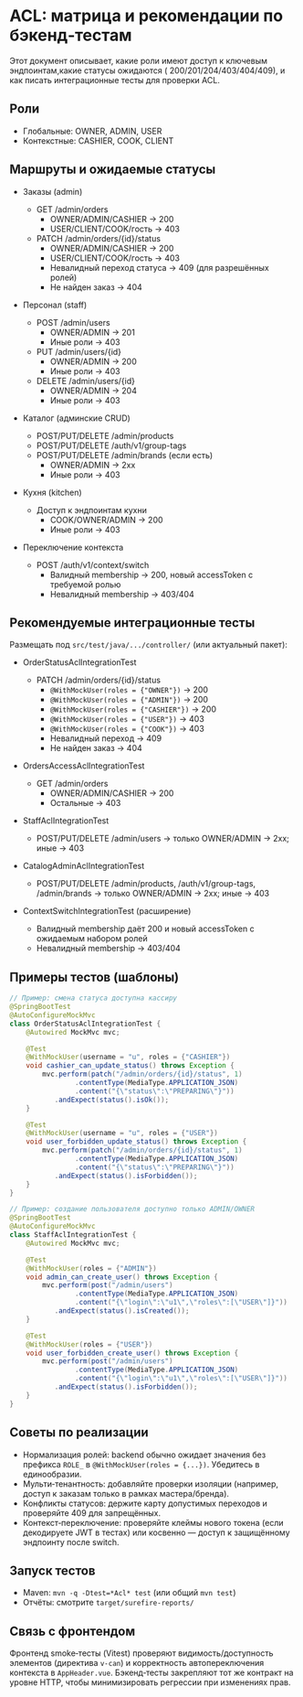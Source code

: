 # ACL: матрица и рекомендации по бэкенд‑тестам

Этот документ описывает, какие роли имеют доступ к ключевым эндпоинтам,какие статусы ожидаются (
200/201/204/403/404/409), и как писать интеграционные тесты для проверки ACL.

## Роли

- Глобальные: OWNER, ADMIN, USER
- Контекстные: CASHIER, COOK, CLIENT

## Маршруты и ожидаемые статусы

- Заказы (admin)
    - GET /admin/orders
        - OWNER/ADMIN/CASHIER → 200
        - USER/CLIENT/COOK/гость → 403
    - PATCH /admin/orders/{id}/status
        - OWNER/ADMIN/CASHIER → 200
        - USER/CLIENT/COOK/гость → 403
        - Невалидный переход статуса → 409 (для разрешённых ролей)
        - Не найден заказ → 404

- Персонал (staff)
    - POST /admin/users
        - OWNER/ADMIN → 201
        - Иные роли → 403
    - PUT /admin/users/{id}
        - OWNER/ADMIN → 200
        - Иные роли → 403
    - DELETE /admin/users/{id}
        - OWNER/ADMIN → 204
        - Иные роли → 403

- Каталог (админские CRUD)
    - POST/PUT/DELETE /admin/products
    - POST/PUT/DELETE /auth/v1/group-tags
    - POST/PUT/DELETE /admin/brands (если есть)
        - OWNER/ADMIN → 2xx
        - Иные роли → 403

- Кухня (kitchen)
    - Доступ к эндпоинтам кухни
        - COOK/OWNER/ADMIN → 200
        - Иные роли → 403

- Переключение контекста
    - POST /auth/v1/context/switch
        - Валидный membership → 200, новый accessToken с требуемой ролью
        - Невалидный membership → 403/404

## Рекомендуемые интеграционные тесты

Размещать под `src/test/java/.../controller/` (или актуальный пакет):

- OrderStatusAclIntegrationTest
    - PATCH /admin/orders/{id}/status
        - `@WithMockUser(roles = {"OWNER"})` → 200
        - `@WithMockUser(roles = {"ADMIN"})` → 200
        - `@WithMockUser(roles = {"CASHIER"})` → 200
        - `@WithMockUser(roles = {"USER"})` → 403
        - `@WithMockUser(roles = {"COOK"})` → 403
        - Невалидный переход → 409
        - Не найден заказ → 404

- OrdersAccessAclIntegrationTest
    - GET /admin/orders
        - OWNER/ADMIN/CASHIER → 200
        - Остальные → 403

- StaffAclIntegrationTest
    - POST/PUT/DELETE /admin/users → только OWNER/ADMIN → 2xx; иные → 403

- CatalogAdminAclIntegrationTest
    - POST/PUT/DELETE /admin/products, /auth/v1/group-tags, /admin/brands → только OWNER/ADMIN → 2xx; иные → 403

- ContextSwitchIntegrationTest (расширение)
    - Валидный membership даёт 200 и новый accessToken с ожидаемым набором ролей
    - Невалидный membership → 403/404

## Примеры тестов (шаблоны)

```java
// Пример: смена статуса доступна кассиру
@SpringBootTest
@AutoConfigureMockMvc
class OrderStatusAclIntegrationTest {
    @Autowired MockMvc mvc;

    @Test
    @WithMockUser(username = "u", roles = {"CASHIER"})
    void cashier_can_update_status() throws Exception {
        mvc.perform(patch("/admin/orders/{id}/status", 1)
                .contentType(MediaType.APPLICATION_JSON)
                .content("{\"status\":\"PREPARING\"}"))
           .andExpect(status().isOk());
    }

    @Test
    @WithMockUser(username = "u", roles = {"USER"})
    void user_forbidden_update_status() throws Exception {
        mvc.perform(patch("/admin/orders/{id}/status", 1)
                .contentType(MediaType.APPLICATION_JSON)
                .content("{\"status\":\"PREPARING\"}"))
           .andExpect(status().isForbidden());
    }
}
```

```java
// Пример: создание пользователя доступно только ADMIN/OWNER
@SpringBootTest
@AutoConfigureMockMvc
class StaffAclIntegrationTest {
    @Autowired MockMvc mvc;

    @Test
    @WithMockUser(roles = {"ADMIN"})
    void admin_can_create_user() throws Exception {
        mvc.perform(post("/admin/users")
                .contentType(MediaType.APPLICATION_JSON)
                .content("{\"login\":\"u1\",\"roles\":[\"USER\"]}"))
           .andExpect(status().isCreated());
    }

    @Test
    @WithMockUser(roles = {"USER"})
    void user_forbidden_create_user() throws Exception {
        mvc.perform(post("/admin/users")
                .contentType(MediaType.APPLICATION_JSON)
                .content("{\"login\":\"u1\",\"roles\":[\"USER\"]}"))
           .andExpect(status().isForbidden());
    }
}
```

## Советы по реализации

- Нормализация ролей: backend обычно ожидает значения без префикса `ROLE_` в `@WithMockUser(roles = {...})`. Убедитесь в
  единообразии.
- Мульти‑тенантность: добавляйте проверки изоляции (например, доступ к заказам только в рамках мастера/бренда).
- Конфликты статусов: держите карту допустимых переходов и проверяйте 409 для запрещённых.
- Контекст‑переключение: проверяйте клеймы нового токена (если декодируете JWT в тестах) или косвенно — доступ к
  защищённому эндпоинту после switch.

## Запуск тестов

- Maven: `mvn -q -Dtest=*Acl* test` (или общий `mvn test`)
- Отчёты: смотрите `target/surefire-reports/`

## Связь с фронтендом

Фронтенд smoke‑тесты (Vitest) проверяют видимость/доступность элементов (директива `v-can`) и корректность
автопереключения контекста в `AppHeader.vue`. Бэкенд‑тесты закрепляют тот же контракт на уровне HTTP, чтобы
минимизировать регрессии при изменениях прав.
